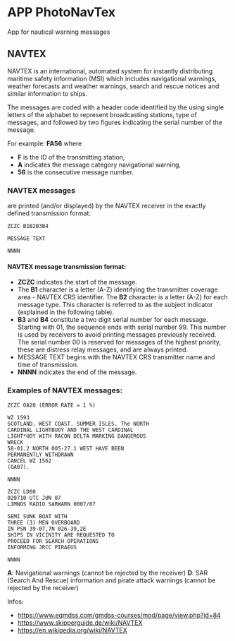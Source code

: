 # APP PhotoNavTex
App for nautical warning messages

## NAVTEX 

NAVTEX is an international, automated system for instantly distributing maritime safety information (MSI) which includes navigational warnings, weather forecasts and weather warnings, search and rescue notices and similar information to ships.

The messages are coded with a header code identified by the using single letters of the alphabet to represent broadcasting stations, type of messages, and followed by two figures indicating the serial number of the message. 

For example: **FA56** where 
- **F** is the ID of the transmitting station, 
- **A** indicates the message category navigational warning, 
- **56** is the consecutive message number.

### NAVTEX messages 

are printed (and/or displayed) by the NAVTEX receiver in the exactly defined transmission format:

```
ZCZC B1B2B3B4

MESSAGE TEXT

NNNN
```

#### NAVTEX message transmission format:

- **ZCZC** indicates the start of the message.
- The **B1** character is a letter (A-Z) identifying the transmitter coverage area - NAVTEX CRS identifier.
The **B2** character is a letter (A-Z) for each message type. This character is referred to as the subject indicator (explained in the following table).
- **B3** and **B4** constitute a two digit serial number for each message. Starting with 01, the sequence ends with serial number 99. This number is used by receivers to avoid printing messages previously received. The serial number 00 is reserved for messages of the highest priority, these are distress relay messages, and are always printed.
- MESSAGE TEXT begins with the NAVTEX CRS transmitter name and time of transmission.
- **NNNN** indicates the end of the message.

### Examples of NAVTEX messages:

```
ZCZC OA20 (ERROR RATE = 1 %)

WZ 1593
SCOTLAND, WEST COAST. SUMMER ISLES. The NORTH 
CARDINAL LIGHTBUOY AND THE WEST CARDINAL
LIGHT*UOY WITH RACON DELTA MARKING DANGEROUS
WRECK
58-01.2 NORTH 005-27.1 WEST HAVE BEEN
PERMANENTLY WITHDRAWN
CANCEL WZ 1562
(OA07).

NNNN
```


```
ZCZC LD00
020710 UTC JUN 07
LIMNOS RADIO SARWARN 0007/07

SEMI SUNK BOAT WITH
THREE (3) MEN OVERBOARD
IN PSN 39-07,7N 026-39,2E
SHIPS IN VICINITY ARE REQUESTED TO
PROCEED FOR SEARCH OPERATIONS
INFORMING JRCC PIRAEUS

NNNN
```


**A**: Navigational warnings (cannot be rejected by the receiver)
**D**: SAR (Search And Rescue) information and pirate attack warnings (cannot be rejected by the receiver)

Infos:
- https://www.egmdss.com/gmdss-courses/mod/page/view.php?id=84
- https://www.skipperguide.de/wiki/NAVTEX
- https://en.wikipedia.org/wiki/NAVTEX
